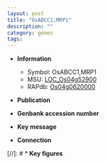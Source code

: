 ```yaml
---
layout: post
title: "OsABCC1,MRP1"
description: ""
category: genes
tags: 
---
```


* **Information**  
    + Symbol: OsABCC1,MRP1  
    + MSU: [LOC_Os04g52900](http://rice.uga.edu/cgi-bin/ORF_infopage.cgi?orf=LOC_Os04g52900)  
    + RAPdb: [Os04g0620000](http://rapdb.dna.affrc.go.jp/viewer/gbrowse_details/irgsp1?name=Os04g0620000)  

* **Publication**  

* **Genbank accession number**  

* **Key message**  

* **Connection**  

[//]: # * **Key figures**  


